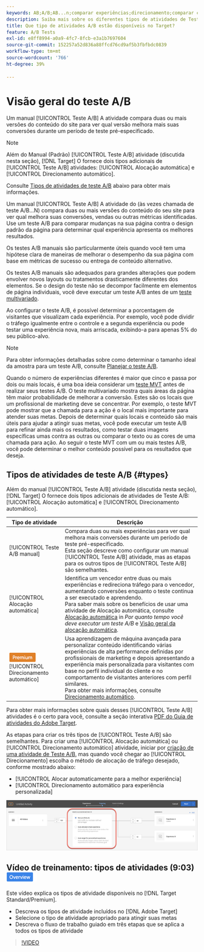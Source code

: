 ```yaml
---
keywords: AB;A/B;AB...n;comparar experiências;direcionamento;comparar conteúdo;direcionamento automático;alocação automática
description: Saiba mais sobre os diferentes tipos de atividades de Teste A/B no Adobe [!DNL Target] - Manual, Alocação automática e Direcionamento automático. Escolha o que é certo para você.
title: Que tipo de atividades A/B estão disponíveis no Target?
feature: A/B Tests
exl-id: e8ff8994-a0a9-4fc7-8fcb-e3a1b7697604
source-git-commit: 152257a52d836a88ffcd76cd9af5b3fbfbdc0839
workflow-type: tm+mt
source-wordcount: '766'
ht-degree: 39%

---
```


# Visão geral do teste A/B

Um manual [!UICONTROL Teste A/B] A atividade compara duas ou mais versões do conteúdo do site para ver qual versão melhora mais suas conversões durante um período de teste pré-especificado.

>[!NOTE]
>
>Além do Manual (Padrão) [!UICONTROL Teste A/B] atividade (discutida nesta seção), [!DNL Target] O fornece dois tipos adicionais de [!UICONTROL Teste A/B] atividades: [!UICONTROL Alocação automática] e [!UICONTROL Direcionamento automático].
>
>Consulte [Tipos de atividades de teste A/B](#types) abaixo para obter mais informações.

Um manual [!UICONTROL Teste A/B] A atividade do (às vezes chamada de teste A/B...N) compara duas ou mais versões do conteúdo do seu site para ver qual melhora suas conversões, vendas ou outras métricas identificadas. Use um teste A/B para comparar mudanças na sua página contra o design padrão da página para determinar qual experiência apresenta os melhores resultados.

Os testes A/B manuais são particularmente úteis quando você tem uma hipótese clara de maneiras de melhorar o desempenho da sua página com base em métricas de sucesso ou entrega de conteúdo alternativo.

Os testes A/B manuais são adequados para grandes alterações que podem envolver novos layouts ou tratamentos drasticamente diferentes dos elementos. Se o design do teste não se decompor facilmente em elementos de página individuais, você deve executar um teste A/B antes de um [teste multivariado](/help/main/c-activities/c-multivariate-testing/multivariate-testing.md).

Ao configurar o teste A/B, é possível determinar a porcentagem de visitantes que visualizam cada experiência. Por exemplo, você pode dividir o tráfego igualmente entre o controle e a segunda experiência ou pode testar uma experiência nova, mais arriscada, exibindo-a para apenas 5% do seu público-alvo.

>[!NOTE]
>
>Para obter informações detalhadas sobre como determinar o tamanho ideal da amostra para um teste A/B, consulte [Planejar o teste A/B](/help/main/c-activities/t-test-ab/sample-size-determination.md).

Quando o número de experiências diferentes é maior que cinco e passa por dois ou mais locais, é uma boa ideia considerar um [teste MVT](/help/main/c-activities/c-multivariate-testing/multivariate-testing.md) antes de realizar seus testes A/B. O teste multivariado mostra quais áreas da página têm maior probabilidade de melhorar a conversão. Estes são os locais que um profissional de marketing deve se concentrar. Por exemplo, o teste MVT pode mostrar que a chamada para a ação é o local mais importante para atender suas metas. Depois de determinar quais locais e conteúdo são mais úteis para ajudar a atingir suas metas, você pode executar um teste A/B para refinar ainda mais os resultados, como testar duas imagens específicas umas contra as outras ou comparar o texto ou as cores de uma chamada para ação. Ao seguir o teste MVT com um ou mais testes A/B, você pode determinar o melhor conteúdo possível para os resultados que deseja.

## Tipos de atividades de teste A/B {#types}

Além do manual [!UICONTROL Teste A/B] atividade (discutida nesta seção), [!DNL Target] O fornece dois tipos adicionais de atividades de Teste A/B: [!UICONTROL Alocação automática] e [!UICONTROL Direcionamento automático].

| Tipo de atividade | Descrição |
| --- | --- |
| [!UICONTROL Teste A/B manual] | Compara duas ou mais experiências para ver qual melhora mais conversões durante um período de teste pré-especificado. <br>Esta seção descreve como configurar um manual [!UICONTROL Teste A/B] atividade, mas as etapas para os outros tipos de [!UICONTROL Teste A/B] são semelhantes. |
| [!UICONTROL Alocação automática] | Identifica um vencedor entre duas ou mais experiências e redireciona tráfego para o vencedor, aumentando conversões enquanto o teste continua a ser executado e aprendendo. <br>Para saber mais sobre os benefícios de usar uma atividade de Alocação automática, consulte [Alocação automática](/help/main/c-activities/t-test-ab/sample-size-determination.md#auto-allocate) in *Por quanto tempo você deve executar um teste A/B* e [Visão geral da alocação automática](/help/main/c-activities/automated-traffic-allocation/automated-traffic-allocation.md). |
| ![Selo Premium](/help/main/assets/premium.png) [!UICONTROL Direcionamento automático] | Usa aprendizagem de máquina avançada para personalizar conteúdo identificando várias experiências de alta performance definidas por profissionais de marketing e depois apresentando a experiência mais personalizada para visitantes com base no perfil individual do cliente e no comportamento de visitantes anteriores com perfil similares. <br>Para obter mais informações, consulte [Direcionamento automático](/help/main/c-activities/auto-target/auto-target-to-optimize.md). |

Para obter mais informações sobre quais desses [!UICONTROL Teste A/B] atividades é o certo para você, consulte a seção interativa [PDF do Guia de atividades do Adobe Target](/help/main/c-activities/target-activities-guide.md).

As etapas para criar os três tipos de [!UICONTROL Teste A/B] são semelhantes. Para criar uma [!UICONTROL Alocação automática] ou [!UICONTROL Direcionamento automático] atividade, iniciar por [criação de uma atividade de Teste A/B](/help/main/c-activities/t-test-ab/t-test-create-ab/test-create-ab.md), mas quando você chegar ao [!UICONTROL Direcionamento] escolha o método de alocação de tráfego desejado, conforme mostrado abaixo:

* [!UICONTROL Alocar automaticamente para a melhor experiência]
* [!UICONTROL Direcionamento automático para experiência personalizada]

![Configurações do Método de alocação de tráfego](/help/main/c-activities/t-test-ab/t-test-create-ab/assets/traffic-allocation-method.png)

## Vídeo de treinamento: tipos de atividades (9:03) ![Selo de visão geral](/help/main/assets/overview.png)

Este vídeo explica os tipos de atividade disponíveis no [!DNL Target Standard/Premium].

* Descreva os tipos de atividade incluídos no [!DNL Adobe Target]
* Selecione o tipo de atividade apropriado para atingir suas metas
* Descreva o fluxo de trabalho guiado em três etapas que se aplica a todos os tipos de atividade

>[!VIDEO](https://video.tv.adobe.com/v/17386)
